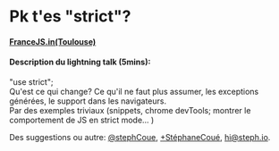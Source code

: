#  Pk t'es "strict"?
#### [FranceJS.in(Toulouse)](http://francejs.org/conf2013.html)

#### Description du lightning talk (5mins):
"use strict";   
Qu'est ce qui change? Ce qu'il ne faut plus assumer, les exceptions générées, le support dans les navigateurs.   
Par des exemples triviaux (snippets, chrome devTools; montrer le comportement de JS en strict mode… )

Des suggestions ou autre: [@stephCoue](https://twitter.com/stephCoue), [+StéphaneCoué](plus.google.com/+StéphaneCoué), [hi@steph.io](mailto:hi@steph.io).


